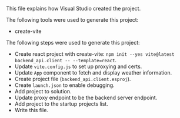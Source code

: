 This file explains how Visual Studio created the project.

The following tools were used to generate this project:
- create-vite

The following steps were used to generate this project:
- Create react project with create-vite: `npm init --yes vite@latest backend_api.client -- --template=react`.
- Update `vite.config.js` to set up proxying and certs.
- Update `App` component to fetch and display weather information.
- Create project file (`backend_api.client.esproj`).
- Create `launch.json` to enable debugging.
- Add project to solution.
- Update proxy endpoint to be the backend server endpoint.
- Add project to the startup projects list.
- Write this file.
